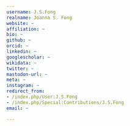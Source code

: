 ```yaml
---
username: J.S.Fong
realname: Joanna S. Fong
website: ~
affiliation: ~
bio: ~
github: ~
orcid: ~
linkedin: ~
googlescholar: ~
wikidata: ~
twitter: ~
mastodon-url: ~
meta: ~
instagram: ~
redirect_from:
- /index.php/User:J.S.Fong
- /index.php/Special:Contributions/J.S.Fong
email: ~

---
```


